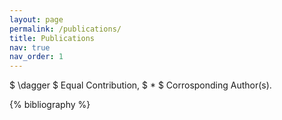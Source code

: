 ```yaml
---
layout: page
permalink: /publications/
title: Publications
nav: true
nav_order: 1
---
```

$ \dagger $ Equal Contribution, $ * $ Corrosponding Author(s).

<!-- _pages/publications.md -->
<div class="publications">

{% bibliography %}

</div>
